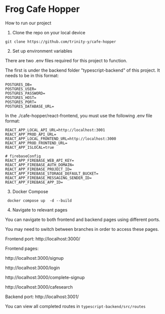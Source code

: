 # Frog Cafe Hopper

How to run our project

1. Clone the repo on your local device

``` git clone https://github.com/trinity-y/cafe-hopper ```

2. Set up environment variables

There are two .env files required for this project to function. 

The first is under the backend folder "typescript-backend" of this project. It needs to be in this format:

```
POSTGRES_DB=
POSTGRES_USER=
POSTGRES_PASSWORD=
POSTGRES_HOST=
POSTGRES_PORT=
POSTGRES_DATABASE_URL=
```

In the ./cafe-hopper/react-frontend, you must use the following .env file format:

```
REACT_APP_LOCAL_API_URL=http://localhost:3001
REACT_APP_PROD_API_URL=
REACT_APP_LOCAL_FRONTEND_URL=http://localhost:3000
REACT_APP_PROD_FRONTEND_URL=
REACT_APP_ISLOCAL=true

# firebaseConfig
REACT_APP_FIREBASE_WEB_API_KEY=
REACT_APP_FIREBASE_AUTH_DOMAIN=
REACT_APP_FIREBASE_PROJECT_ID=
REACT_APP_FIREBASE_STORAGE_DEFAULT_BUCKET=
REACT_APP_FIREBASE_MESSAGING_SENDER_ID=
REACT_APP_FIREBASE_APP_ID=
```
3. Docker Compose

``` docker compose up  -d --build```

4. Navigate to relevant pages

You can navigate to both frontend and backend pages using different ports.

You may need to switch between branches in order to access these pages.

Frontend port: http://localhost:3000/

Frontend pages:

http://localhost:3000/signup

http://localhost:3000/login

http://localhost:3000/complete-signup

http://localhost:3000/cafesearch

Backend port: http://localhost:3001/

You can view all completed routes in ```typescript-backend/src/routes```
